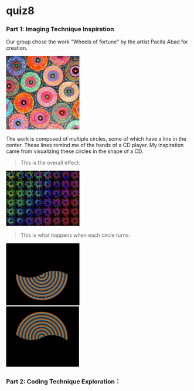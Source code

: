 # quiz8
### Part 1: Imaging Technique Inspiration
Our group chose the work "Wheels of fortune" by the artist Pacita Abad for creation.

<img src="assets/Wheels.jpg" width="200px">

The work is composed of multiple circles, some of which have a line in the center. These lines remind me of the hands of a CD player. My inspiration came from visualizing these circles in the shape of a CD.


>This is the overall effect:
 <div align=centre><img src="assets/image3.png" width="200px">


>This is what happens when each circle turns:
 <div align=centre><img src="assets/image2.png" width="200px">
 <div align=centre><img src="assets/image1.png" width="200px">



### Part 2: Coding Technique Exploration：
